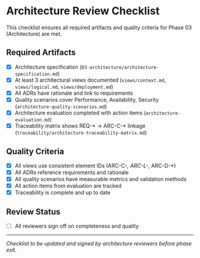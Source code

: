 # Architecture Review Checklist

This checklist ensures all required artifacts and quality criteria for Phase 03 (Architecture) are met.

## Required Artifacts
- [x] Architecture specification (`03-architecture/architecture-specification.md`)
- [x] At least 3 architectural views documented (`views/context.md`, `views/logical.md`, `views/deployment.md`)
- [x] All ADRs have rationale and link to requirements
- [x] Quality scenarios cover Performance, Availability, Security (`architecture-quality-scenarios.md`)
- [x] Architecture evaluation completed with action items (`architecture-evaluation.md`)
- [x] Traceability matrix shows REQ-* → ARC-C-* linkage (`traceability/architecture-traceability-matrix.md`)

## Quality Criteria
- [x] All views use consistent element IDs (ARC-C-*, ARC-L-*, ARC-D-*)
- [x] All ADRs reference requirements and rationale
- [x] All quality scenarios have measurable metrics and validation methods
- [x] All action items from evaluation are tracked
- [x] Traceability is complete and up to date

## Review Status
- [ ] All reviewers sign off on completeness and quality

---

*Checklist to be updated and signed by architecture reviewers before phase exit.*
